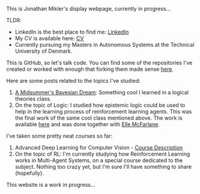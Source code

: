 This is Jonathan Mikler's display webpage, currently in progress...

TLDR:
* LinkedIn is the best place to find me: [LinkedIn](https://www.linkedin.com/in/jonathanmikler/)
* My CV is available here: [CV](https://drive.google.com/drive/folders/1JZU4Mqzy72IL_R7KR-ndILqpjZupWLtq?usp=drive_link)
* Currently pursuing my Masters in Autonomous Systems at the Technical University of Denmark.

This is GitHub, so let's talk code. You can find some of the repositories I've created or worked with enough that forking them made sense [here](https://github.com/ionymikler).

Here are some posts related to the topics I've studied:
1. [A Midsummer's Bayesian Dream](bayesian/midSummer_Bayesian.md): Something cool I learned in a logical theories class.
2. On the topic of Logic: I studied how epistemic logic could be used to help in the learning process of reinforcement learning agents. This was the final work of the same cool class mentioned above. The work is available [here](logicalTheories/del-marl.pdf) and was done together with [Elle McFarlane](https://github.com/ellemcfarlane).

I've taken some pretty neat courses so far:
1. Advanced Deep Learning for Computer Vision - [Course Description](https://kurser.dtu.dk/course/02501)
2. On the topic of RL: I'm currently studying how Reinforcement Learning works in Multi-Agent Systems, on a special course dedicated to the subject. Nothing too crazy yet, but I'm sure I'll have something to share (hopefully).

This website is a work in progress...
